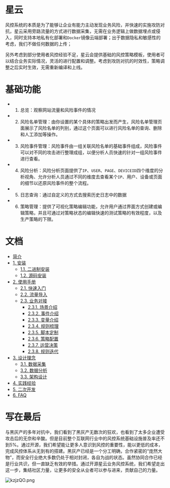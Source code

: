 
# 星云
风控系统的本质是为了能够让企业有能力主动发现业务风险，并快速的实施攻防对抗，星云采用旁路流量的方式进行数据采集，无需在业务逻辑上做数据埋点或侵入，同时支持本地私有化部署和`Docker`镜像云端部署；出于数据隐私和敏感性的考虑，我们不做任何数据的上传；  
  
另外考虑到部分使用者风控经验不足，星云会提供基础的风控策略模板，使用者可以结合业务实际情况，灵活的进行配置和调整。考虑到攻防对抗的时效性，策略调整之后实时生效，无需重新编译和上线。  
  
  
# 基础功能
- 1. 总览：观察网站流量和风险事件的情况
- 2. 风险名单管理：由你设置的某个具体的策略出发而产生，风险名单管理页面展示了风险名单的列别，通过这个页面可以进行风险名单的查询、删除和人工添加等操作。
- 3. 风险事件管理：风险事件由一组关联风险名单的基础事件组成，风险事件可以对不同的攻击进行整理成组，以便分析人员快速的针对一组风险事件进行查看。
- 4. 风险分析：风险分析页面提供了`IP`、`USER`、`PAGE`、`DEVICEID`四个维度的分析视角、允许分析人员通过不同的维度去查看某个`IP`、用户、设备或页面的细节以还原风险事件的整个流程。
- 5. 日志查询：通过自定义的方式去搜索历史日志中的数据
- 6. 策略管理：提供了可视化策略编辑功能，允许用户通过界面方式创建或编辑策略，并且可通过对策略状态的编辑快速的测试策略的有效程度，以及生产策略的下限。

# 文档
* [简介](https://github.com/threathunterX/nebula_doc/blob/master/Introduction.md)
* [1. 安装](https://github.com/threathunterX/nebula_doc/blob/master/chapter1/section0.md)
    * [1.1. 二进制安装](https://github.com/threathunterX/nebula_doc/blob/master/chapter1/section1.md)
    * [1.2. 源码安装](https://github.com/threathunterX/nebula_doc/blob/master/chapter1/section2.md)
* [2. 使用手册](https://github.com/threathunterX/nebula_doc/blob/master/chapter2/section0.md)
    * [2.1. 快速入门](https://github.com/threathunterX/nebula_doc/blob/master/chapter2/section1.md)
    * [2.2. 流量导入](https://github.com/threathunterX/nebula_doc/blob/master/chapter2/section2.md)
    * [2.3. 业务对接](https://github.com/threathunterX/nebula_doc/blob/master/chapter2/section3/section3.0.md)
        * [2.3.1. 场景介绍](https://github.com/threathunterX/nebula_doc/blob/master/chapter2/section3/section3.1.md)
        * [2.3.2. 事件介绍](https://github.com/threathunterX/nebula_doc/blob/master/chapter2/section3/section3.2.md)
        * [2.3.3. 变量介绍](https://github.com/threathunterX/nebula_doc/blob/master/chapter2/section3/section3.3.md)
        * [2.3.4. 规则梳理](https://github.com/threathunterX/nebula_doc/blob/master/chapter2/section3/section3.4.md)
        * [2.3.5. 脚本定制](https://github.com/threathunterX/nebula_doc/blob/master/chapter2/section3/section3.5.md)
        * [2.3.6. 策略配置](https://github.com/threathunterX/nebula_doc/blob/master/chapter2/section3/section3.6.md)
        * [2.3.7. 运营决策](https://github.com/threathunterX/nebula_doc/blob/master/chapter2/section3/section3.7.md)
        * [2.3.8. 规则迭代](https://github.com/threathunterX/nebula_doc/blob/master/chapter2/section3/section3.8.md)
* [3. 设计理念](https://github.com/threathunterX/nebula_doc/blob/master/chapter3/section0.md)
    * [3.1. 数据采集](https://github.com/threathunterX/nebula_doc/blob/master/chapter3/section1.md)
    * [3.2. 数据分析](https://github.com/threathunterX/nebula_doc/blob/master/chapter3/section2.md)
    * [3.3. 架构设计](https://github.com/threathunterX/nebula_doc/blob/master/chapter3/section3.md)
* [4. 实践经验](https://github.com/threathunterX/nebula_doc/blob/master/chapter4/section0.md)
* [5. 二次开发](https://github.com/threathunterX/nebula_doc/blob/master/chapter5/section0.md)
* [6. FAQ](https://github.com/threathunterX/nebula_doc/blob/master/chapter6/section0.md)

# 写在最后

与黑灰产的多年对抗中，我们看到了黑灰产无数次的狂欢，也看到了太多企业遭受攻击后的无奈和辛酸。但是目前整个互联网行业中的风控系统基础设施普及率还不到5%。通过开源，我们希望能让更多人意识到风控的重要性，能以更低的成本，完成风控体系从无到有的搭建。黑灰产已经是一个分工明确，合作紧密的“庞然大物”，而安全行业绝大多数仍处于相对封闭，各自为战的状态。虽然协同合作已经是行业共识，但一直缺乏有效的举措。通过开源星云业务风控系统，我们希望走出这一步，集结社区力量，让更多的安全从业者可以参与进来，贡献自己的力量。

![kzjzQO.png](https://s2.ax1x.com/2019/03/08/kzjzQO.png)


